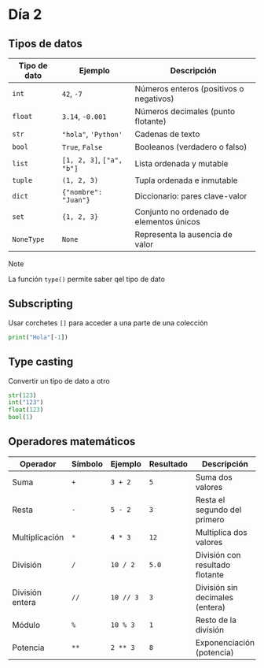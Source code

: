 # Día 2

## Tipos de datos
| Tipo de dato     | Ejemplo                 | Descripción                                  |
|------------------|-------------------------|----------------------------------------------|
| `int`            | `42`, `-7`              | Números enteros (positivos o negativos)      |
| `float`          | `3.14`, `-0.001`         | Números decimales (punto flotante)           |
| `str`            | `"hola"`, `'Python'`     | Cadenas de texto                             |
| `bool`           | `True`, `False`          | Booleanos (verdadero o falso)                |
| `list`           | `[1, 2, 3]`, `["a", "b"]`| Lista ordenada y mutable                     |
| `tuple`          | `(1, 2, 3)`              | Tupla ordenada e inmutable                   |
| `dict`           | `{"nombre": "Juan"}`     | Diccionario: pares clave-valor               |
| `set`            | `{1, 2, 3}`              | Conjunto no ordenado de elementos únicos     |
| `NoneType`       | `None`                   | Representa la ausencia de valor              |

> [!NOTE]
> La función `type()` permite saber qel tipo de dato

## Subscripting
Usar corchetes `[]` para acceder a una parte de una colección
```python
print("Hola"[-1])
```

## Type casting
Convertir un tipo de dato a otro
```python
str(123)
int("123")
float(123)
bool(1)
```

## Operadores matemáticos
| Operador | Símbolo | Ejemplo         | Resultado | Descripción                     |
|----------|---------|------------------|-----------|---------------------------------|
| Suma     | `+`     | `3 + 2`          | `5`       | Suma dos valores                |
| Resta    | `-`     | `5 - 2`          | `3`       | Resta el segundo del primero    |
| Multiplicación | `*` | `4 * 3`        | `12`      | Multiplica dos valores          |
| División | `/`     | `10 / 2`         | `5.0`     | División con resultado flotante |
| División entera | `//` | `10 // 3`    | `3`       | División sin decimales (entera) |
| Módulo   | `%`     | `10 % 3`         | `1`       | Resto de la división            |
| Potencia | `**`    | `2 ** 3`         | `8`       | Exponenciación (potencia)       |
